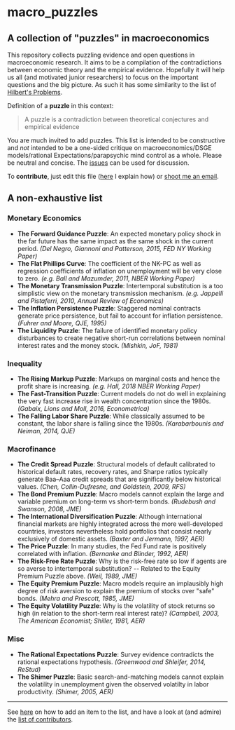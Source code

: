 # macro_puzzles
## A collection of **"puzzles"** in macroeconomics

This repository collects puzzling evidence and open questions in macroeconomic research. It aims to be a compilation of the contradictions between economic theory and the empirical evidence. Hopefully it will help us all (and motivated junior researchers) to focus on the important questions and the big picture. As such it has some similarity to the list of [Hilbert's Problems](https://en.wikipedia.org/wiki/Hilbert%27s_problems).

Definition of a **puzzle** in this context:
> A puzzle is a contradiction between theoretical conjectures and empirical evidence

You are much invited to add puzzles. This list is intended to be constructive and *not* intended to be a one-sided critique on macroeconomics/DSGE models/rational Expectations/parapsychic mind control as a whole. Please be neutral and concise. The [issues](https://github.com/gboehl/pynare/issues) can be used for discussion.

To **contribute**, just edit this file ([here](https://github.com/gboehl/macro_puzzles/blob/master/how-to-contribute.md) I explain how) or [shoot me an email](http://gregorboehl.com/#cta). 


## A non-exhaustive list

### Monetary Economics
* **The Forward Guidance Puzzle**: An expected monetary policy shock in the far future has the same impact as the same shock in the current period. *(Del Negro, Giannoni and Patterson, 2015, FED NY Working Paper)*
* **The Flat Phillips Curve**: The coefficient of the NK-PC as well as regression coefficients of inflation on unemployment will be very close to zero. *(e.g. Ball and Mazumder, 2011, NBER Working Paper)*
* **The Monetary Transmission Puzzle**: Intertemporal substitution is a too simplistic view on the monetary transmission mechanism. *(e.g. Jappelli and Pistaferri, 2010, Annual Review of Economics)*
* **The Inflation Persistence Puzzle**: Staggered nominal contracts generate price persistence, but fail to account for inflation persistence. *(Fuhrer and Moore, QJE, 1995)*
* **The Liquidity Puzzle**: The  failure of identified monetary policy disturbances to create negative short-run correlations between nominal interest rates and the money stock. *(Mishkin, JoF, 1981)*

### Inequality
* **The Rising Markup Puzzle**: Markups on marginal costs and hence the profit share is increasing. *(e.g. Hall, 2018 NBER Working Paper)*
* **The Fast-Transition Puzzle**: Current models do not do well in explaining the very fast increase rise in wealth concentration since the 1980s. *(Gabaix, Lions and Moll, 2016, Econometrica)*
* **The Falling Labor Share Puzzle**: While classically assumed to be constant, the labor share is falling since the 1980s. *(Karabarbounis and Neiman, 2014, QJE)*

### Macrofinance
* **The Credit Spread Puzzle**: Structural models of default calibrated to historical default rates, recovery rates, and Sharpe ratios  typically generate Baa–Aaa credit spreads that are significantly below historical values. *(Chen, Collin-Dufresne, and Goldstein, 2009, RFS)*
* **The Bond Premium Puzzle**: Macro models cannot explain the large and variable premium on long-term vs short-term bonds. *(Rudebush and Swanson, 2008, JME)*
* **The International Diversification Puzzle**: Although international financial markets are highly integrated across the more well-developed countries, investors nevertheless hold portfolios that consist nearly exclusively of domestic assets. *(Baxter and Jermann, 1997, AER)*
* **The Price Puzzle**: In many studies, the Fed Fund rate is positively correlated with inflation. *(Bernanke and Blinder, 1992, AER)*
* **The Risk-Free Rate Puzzle**: Why is the risk-free rate so low if agents are so averse to intertemporal substitution? -- Related to the Equity Premium Puzzle above. *(Weil, 1989, JME)*
* **The Equity Premium Puzzle**: Macro models require an implausibly high degree of risk aversion to explain the premium of stocks over "safe" bonds. *(Mehra and Prescott, 1985, JME)*
* **The Equity Volatility Puzzle**: Why is the volatility of stock returns so high (in relation to the short-term real interest rate)? *(Campbell, 2003, The American Economist; Shiller, 1981, AER)*

### Misc
* **The Rational Expectations Puzzle**: Survey evidence contradicts the rational expectations hypothesis. *(Greenwood and Shleifer, 2014, ReStud)*
* **The Shimer Puzzle**: Basic search-and-matching models cannot explain the volatility in unemployment given the observed volatilty in labor productivity. *(Shimer, 2005, AER)*

---
See [here](https://github.com/gboehl/macro_puzzles/blob/master/how-to-contribute.md) on how to add an item to the list, and have a look at (and admire) the [list of contributors](https://github.com/gboehl/macro_puzzles/blob/master/contributors.md).
